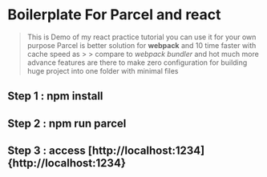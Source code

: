 # Boilerplate For Parcel and react
> This is Demo of my react practice tutorial you can use it for your own purpose
> Parcel is better solution for **webpack** and  10 time faster with cache speed as > > compare to *webpack bundler* and hot much more advance features are there to make zero configuration for building huge project into one folder with minimal files    
## Step 1 : npm install
## Step 2 : npm run parcel
## Step 3 : access [http://localhost:1234]{http://localhost:1234}
